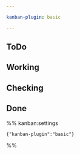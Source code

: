 ```yaml
---

kanban-plugin: basic

---
```


## ToDo



## Working



## Checking



## Done





%% kanban:settings
```
{"kanban-plugin":"basic"}
```
%%